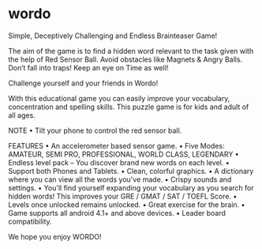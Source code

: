 # wordo
Simple, Deceptively Challenging and Endless Brainteaser Game! 

The aim of the game is to find a hidden word relevant to the task given with the help of Red Sensor Ball. Avoid obstacles like Magnets & Angry Balls. Don’t fall into traps! Keep an eye on Time as well! 

Challenge yourself and your friends in Wordo!

With this educational game you can easily improve your vocabulary, concentration and spelling skills. This puzzle game is for kids and adult of all ages.

NOTE
• Tilt your phone to control the red sensor ball. 

FEATURES
• An accelerometer based sensor game.
• Five Modes: AMATEUR, SEMI PRO, PROFESSIONAL, WORLD CLASS, LEGENDARY
• Endless level pack – You discover brand new words on each level.
• Support both Phones and Tablets.
• Clean, colorful graphics.
• A dictionary where you can view all the words you've made.
• Crispy sounds and settings.
• You'll find yourself expanding your vocabulary as you search for hidden words! This improves your GRE / GMAT / SAT / TOEFL Score.
• Levels once unlocked remains unlocked.
• Great exercise for the brain.
• Game supports all android 4.1+ and above devices.
• Leader board compatibility.

We hope you enjoy WORDO!
